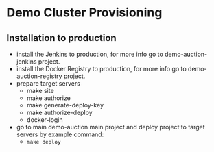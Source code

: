 # Demo Cluster Provisioning

## Installation to production
- install the Jenkins to production, for more info go to demo-auction-jenkins project.
- install the Docker Registry to production, for more info go to demo-auction-registry project.
- prepare target servers
    - make site
    - make authorize
    - make generate-deploy-key
    - make authorize-deploy
    - docker-login
- go to main demo-auction main project and deploy project to target servers by example command:
    - `make deploy`